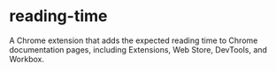 # reading-time
A Chrome extension that adds the expected reading time to Chrome documentation pages, including Extensions, Web Store, DevTools, and Workbox.
